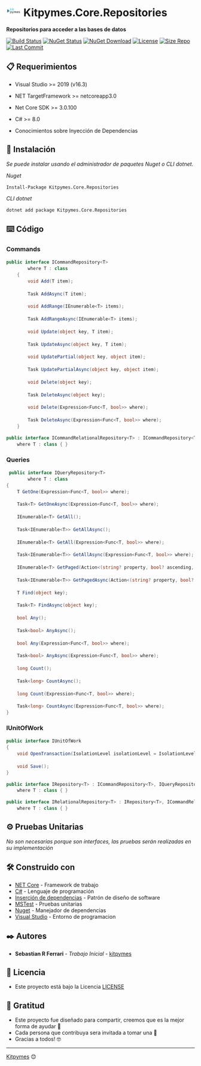 ﻿# <img src="https://github.com/kitpymes/template-netcore-repositories/raw/master/docs/images/logo.png" height="30px"> Kitpymes.Core.Repositories

**Repositorios para acceder a las bases de datos**

[![Build Status](https://github.com/kitpymes/template-netcore-repositories/workflows/Kitpymes.Core.Repositories/badge.svg)](https://github.com/kitpymes/template-netcore-repositories/actions)
[![NuGet Status](https://img.shields.io/nuget/v/Kitpymes.Core.Repositories)](https://www.nuget.org/packages/Kitpymes.Core.Repositories/)
[![NuGet Download](https://img.shields.io/nuget/dt/Kitpymes.Core.Repositories)](https://www.nuget.org/stats/packages/Kitpymes.Core.Repositories?groupby=Version)
[![License](https://img.shields.io/github/license/kitpymes/template-netcore-repositories)](https://github.com/kitpymes/template-netcore-repositories/blob/master/docs/LICENSE.txt)
[![Size Repo](https://img.shields.io/github/repo-size/kitpymes/template-netcore-repositories)](https://github.com/kitpymes/template-netcore-repositories/)
[![Last Commit](https://img.shields.io/github/last-commit/kitpymes/template-netcore-repositories)](https://github.com/kitpymes/template-netcore-repositories/)

## 📋 Requerimientos 

* Visual Studio >= 2019 (v16.3)

* NET TargetFramework >= netcoreapp3.0

* Net Core SDK >= 3.0.100

* C# >= 8.0

* Conocimientos sobre Inyección de Dependencias

## 🔧 Instalación 

_Se puede instalar usando el administrador de paquetes Nuget o CLI dotnet._

_Nuget_

```
Install-Package Kitpymes.Core.Repositories
```

_CLI dotnet_

```
dotnet add package Kitpymes.Core.Repositories
```

## ⌨️ Código

### Commands

```cs
public interface ICommandRepository<T>
        where T : class
    {
        void Add(T item);

        Task AddAsync(T item);

        void AddRange(IEnumerable<T> items);

        Task AddRangeAsync(IEnumerable<T> items);

        void Update(object key, T item);

        Task UpdateAsync(object key, T item);

        void UpdatePartial(object key, object item);

        Task UpdatePartialAsync(object key, object item);

        void Delete(object key);

        Task DeleteAsync(object key);

        void Delete(Expression<Func<T, bool>> where);

        Task DeleteAsync(Expression<Func<T, bool>> where);
    }
```

```cs
public interface ICommandRelationalRepository<T> : ICommandRepository<T>
    where T : class { }
```

### Queries

```cs
 public interface IQueryRepository<T>
        where T : class
{
    T GetOne(Expression<Func<T, bool>> where);

    Task<T> GetOneAsync(Expression<Func<T, bool>> where);

    IEnumerable<T> GetAll();

    Task<IEnumerable<T>> GetAllAsync();

    IEnumerable<T> GetAll(Expression<Func<T, bool>> where);

    Task<IEnumerable<T>> GetAllAsync(Expression<Func<T, bool>> where);

    IEnumerable<T> GetPaged(Action<(string? property, bool? ascending, int? index, int? size)> parameters);

    Task<IEnumerable<T>> GetPagedAsync(Action<(string? property, bool? ascending, int? index, int? size)> parameters);

    T Find(object key);

    Task<T> FindAsync(object key);

    bool Any();

    Task<bool> AnyAsync();

    bool Any(Expression<Func<T, bool>> where);

    Task<bool> AnyAsync(Expression<Func<T, bool>> where);

    long Count();

    Task<long> CountAsync();

    long Count(Expression<Func<T, bool>> where);

    Task<long> CountAsync(Expression<Func<T, bool>> where);
}
```

### IUnitOfWork

```cs
public interface IUnitOfWork
{
    void OpenTransaction(IsolationLevel isolationLevel = IsolationLevel.ReadCommitted);

    void Save();
}
```

```cs
public interface IRepository<T> : ICommandRepository<T>, IQueryRepository<T>
    where T : class { }
```

```cs
public interface IRelationalRepository<T> : IRepository<T>, ICommandRelationalRepository<T>, IQueryRelationalRepository<T>
    where T : class { }
```

## ⚙️ Pruebas Unitarias

_No son necesarias porque son interfaces, las pruebas serán realizadas en su implementación_


## 🛠️ Construido con 

* [NET Core](https://dotnet.microsoft.com/download) - Framework de trabajo
* [C#](https://docs.microsoft.com/es-es/dotnet/csharp/) - Lenguaje de programación
* [Inserción de dependencias](https://docs.microsoft.com/es-es/aspnet/core/fundamentals/dependency-injection?view=aspnetcore-3.0) - Patrón de diseño de software
* [MSTest](https://docs.microsoft.com/es-es/dotnet/core/testing/unit-testing-with-mstest) - Pruebas unitarias
* [Nuget](https://www.nuget.org/) - Manejador de dependencias
* [Visual Studio](https://visualstudio.microsoft.com/) - Entorno de programacion


## ✒️ Autores 

* **Sebastian R Ferrari** - *Trabajo Inicial* - [kitpymes](https://kitpymes.com)


## 📄 Licencia 

* Este proyecto está bajo la Licencia [LICENSE](LICENSE.txt)


## 🎁 Gratitud 

* Este proyecto fue diseñado para compartir, creemos que es la mejor forma de ayudar 📢
* Cada persona que contribuya sera invitada a tomar una 🍺 
* Gracias a todos! 🤓

---
[Kitpymes](https://github.com/kitpymes) 😊